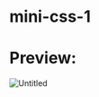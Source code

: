 # mini-css-1
# Preview:
![Untitled](https://github.com/user-attachments/assets/a8a2697f-1be6-49cf-87c4-3c186707c0cf)
